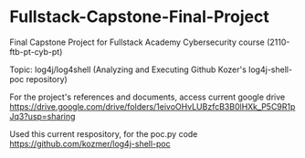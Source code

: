 # Fullstack-Capstone-Final-Project

Final Capstone Project for Fullstack Academy Cybersecurity course (2110-ftb-pt-cyb-pt) 

Topic: log4j/log4shell (Analyzing and Executing Github Kozer's log4j-shell-poc repository)


For the project's references and documents, access current google drive
https://drive.google.com/drive/folders/1eivoOHvLUBzfcB3B0lHXk_P5C9R1pJq3?usp=sharing


Used this current respository, for the poc.py code
https://github.com/kozmer/log4j-shell-poc
